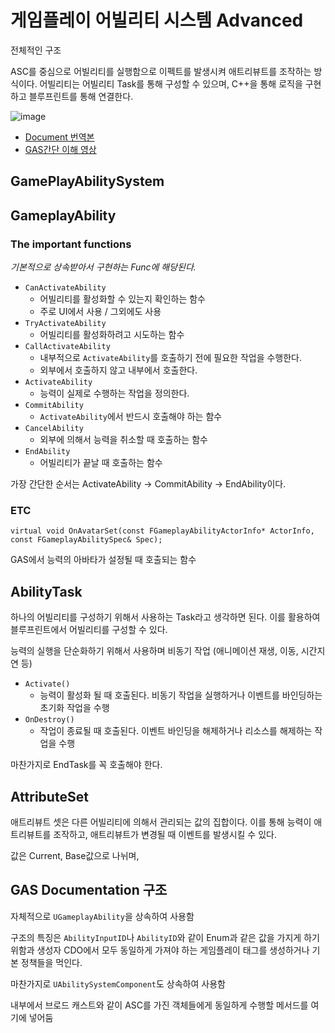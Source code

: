 # 게임플레이 어빌리티 시스템 Advanced

전체적인 구조

ASC를 중심으로 어빌리티를 실행함으로 이펙트를 발생시켜 애트리뷰트를 조작하는 방식이다. 어빌리티는 어빌리티 Task를 통해 구성할 수 있으며, C++을 통해 로직을 구현하고 블루프린트를 통해 연결한다.

![image](https://github.com/futurelabunseen/B-JeonganLee/assets/84510455/f01147b5-97c1-4af2-ad87-ba48902aca9b)

- [Document 번역본](https://kkadalg.tistory.com/29)
- [GAS간단 이해 영상](https://www.youtube.com/watch?v=wpAvEOZAlEs&list=PLuS6-Pdt2hhYGZkME7K7ZDT2qf4vbY5c3)

## GamePlayAbilitySystem

## GameplayAbility

### The important functions

*기본적으로 상속받아서 구현하는 Func에 해당된다.*

- `CanActivateAbility`
  - 어빌리티를 활성화할 수 있는지 확인하는 함수
  - 주로 UI에서 사용 / 그외에도 사용
- `TryActivateAbility`
  - 어빌리티를 활성화하려고 시도하는 함수
- `CallActivateAbility`
  - 내부적으로 `ActivateAbility`를 호출하기 전에 필요한 작업을 수행한다.
  - 외부에서 호출하지 않고 내부에서 호출한다.
- `ActivateAbility`
  - 능력이 실제로 수행하는 작업을 정의한다.
- `CommitAbility`
  - `ActivateAbility`에서 반드시 호출해야 하는 함수
- `CancelAbility`
  - 외부에 의해서 능력을 취소할 때 호출하는 함수
- `EndAbility`
  - 어빌리티가 끝날 때 호출하는 함수

가장 간단한 순서는 ActivateAbility -> CommitAbility -> EndAbility이다.

### ETC

`virtual void OnAvatarSet(const FGameplayAbilityActorInfo* ActorInfo, const FGameplayAbilitySpec& Spec);`

GAS에서 능력의 아바타가 설정될 때 호출되는 함수

## AbilityTask

하나의 어빌리티를 구성하기 위해서 사용하는 Task라고 생각하면 된다. 이를 활용하여 블루프린트에서 어빌리티를 구성할 수 있다.

능력의 실행을 단순화하기 위해서 사용하며 비동기 작업 (애니메이션 재생, 이동, 시간지연 등)

- `Activate()`
  - 능력이 활성화 될 때 호출된다. 비동기 작업을 실행하거나 이벤트를 바인딩하는 초기화 작업을 수행
- `OnDestroy()`
  - 작업이 종료될 때 호출된다. 이벤트 바인딩을 해제하거나 리소스를 해제하는 작업을 수행

마찬가지로 EndTask를 꼭 호출해야 한다.

## AttributeSet

애트리뷰트 셋은 다른 어빌리티에 의해서 관리되는 값의 집합이다. 이를 통해 능력이 애트리뷰트를 조작하고, 애트리뷰트가 변경될 때 이벤트를 발생시킬 수 있다.

값은 Current, Base값으로 나뉘며, 

## GAS Documentation 구조

자체적으로 `UGameplayAbility`을 상속하여 사용함

구조의 특징은 `AbilityInputID`나 `AbilityID`와 같이 Enum과 같은 값을 가지게 하기 위함과 생성자 CDO에서 모두 동일하게 가져야 하는 게임플레이 태그를 생성하거나 기본 정책들을 먹인다.

마찬가지로 `UAbilitySystemComponent`도 상속하여 사용함

내부에서 브로드 캐스트와 같이 ASC를 가진 객체들에게 동일하게 수행할 메서드를 여기에 넣어둠

